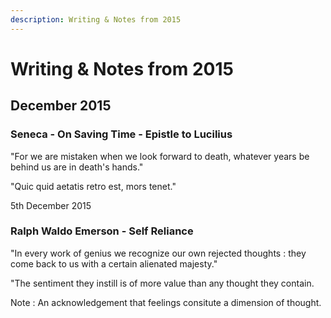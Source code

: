 ```yaml
---
description: Writing & Notes from 2015
---
```


# Writing & Notes from 2015

## December 2015

### Seneca - On Saving Time - Epistle to Lucilius

"For we are mistaken when we look forward to death, whatever years be behind us are in death's hands."

"Quic quid aetatis retro est, mors tenet."

5th December 2015

### Ralph Waldo Emerson - Self Reliance

"In every work of genius we recognize our own rejected thoughts : they come back to us with a certain alienated majesty."

"The sentiment they instill is of more value than any thought they contain.

Note : An acknowledgement that feelings consitute a dimension of thought.








